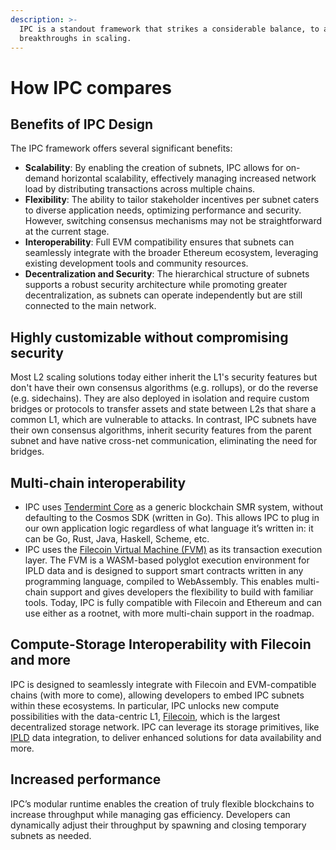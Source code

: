 ```yaml
---
description: >-
  IPC is a standout framework that strikes a considerable balance, to achieve
  breakthroughs in scaling.
---
```


# How IPC compares

## **Benefits of IPC Design**

The IPC framework offers several significant benefits:

- **Scalability**: By enabling the creation of subnets, IPC allows for on-demand horizontal scalability, effectively managing increased network load by distributing transactions across multiple chains.
- **Flexibility**: The ability to tailor stakeholder incentives per subnet caters to diverse application needs, optimizing performance and security. However, switching consensus mechanisms may not be straightforward at the current stage.
- **Interoperability**: Full EVM compatibility ensures that subnets can seamlessly integrate with the broader Ethereum ecosystem, leveraging existing development tools and community resources.
- **Decentralization and Security**: The hierarchical structure of subnets supports a robust security architecture while promoting greater decentralization, as subnets can operate independently but are still connected to the main network.

## **Highly customizable without compromising security**

Most L2 scaling solutions today either inherit the L1's security features but don't have their own consensus algorithms (e.g. rollups), or do the reverse (e.g. sidechains). They are also deployed in isolation and require custom bridges or protocols to transfer assets and state between L2s that share a common L1, which are vulnerable to attacks. In contrast, IPC subnets have their own consensus algorithms, inherit security features from the parent subnet and have native cross-net communication, eliminating the need for bridges.&#x20;

## **Multi-chain interoperability**&#x20;

- IPC uses [Tendermint Core](https://tendermint.com/core/) as a generic blockchain SMR system, without defaulting to the Cosmos SDK (written in Go). This allows IPC to plug in our own application logic regardless of what language it’s written in: it can be Go, Rust, Java, Haskell, Scheme, etc.
- IPC uses the [Filecoin Virtual Machine (FVM)](https://docs.filecoin.io/smart-contracts/fundamentals/the-fvm) as its transaction execution layer. The FVM is a WASM-based polyglot execution environment for IPLD data and is designed to support smart contracts written in any programming language, compiled to WebAssembly. This enables multi-chain support and gives developers the flexibility to build with familiar tools. Today, IPC is fully compatible with Filecoin and Ethereum and can use either as a rootnet, with more multi-chain support in the roadmap.

## **Compute-Storage Interoperability with Filecoin and more**&#x20;

IPC is designed to seamlessly integrate with Filecoin and EVM-compatible chains (with more to come), allowing developers to embed IPC subnets within these ecosystems. In particular, IPC unlocks new compute possibilities with the data-centric L1, [Filecoin](https://docs.filecoin.io/basics/what-is-filecoin), which is the largest decentralized storage network. IPC can leverage its storage primitives, like [IPLD](https://spec.filecoin.io/libraries/ipld/) data integration, to deliver enhanced solutions for data availability and more.

## **Increased performance**

IPC’s modular runtime enables the creation of truly flexible blockchains to increase throughput while managing gas efficiency. Developers can dynamically adjust their throughput by spawning and closing temporary subnets as needed.
